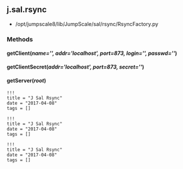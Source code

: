 <!-- toc -->
## j.sal.rsync

- /opt/jumpscale8/lib/JumpScale/sal/rsync/RsyncFactory.py

### Methods

    

#### getClient(*name='', addr='localhost', port=873, login='', passwd=''*) 

#### getClientSecret(*addr='localhost', port=873, secret=''*) 

#### getServer(*root*) 


```
!!!
title = "J Sal Rsync"
date = "2017-04-08"
tags = []
```

```
!!!
title = "J Sal Rsync"
date = "2017-04-08"
tags = []
```

```
!!!
title = "J Sal Rsync"
date = "2017-04-08"
tags = []
```
